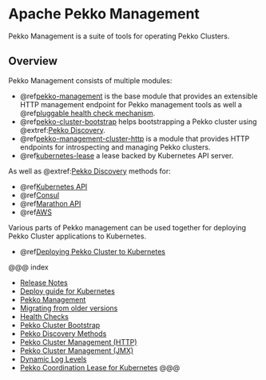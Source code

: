# Apache Pekko Management

Pekko Management is a suite of tools for operating Pekko Clusters.

## Overview

Pekko Management consists of multiple modules:

 * @ref[pekko-management](pekko-management.md) is the base module that provides an extensible HTTP management endpoint for Pekko management tools as well a @ref[pluggable health check mechanism](healthchecks.md).
 * @ref[pekko-cluster-bootstrap](bootstrap/index.md) helps bootstrapping a Pekko cluster using @extref:[Pekko Discovery](pekko:discovery/index.html).
 * @ref[pekko-management-cluster-http](cluster-http-management.md) is a module that provides HTTP endpoints for introspecting and managing Pekko clusters.
 * @ref[kubernetes-lease](kubernetes-lease.md) a lease backed by Kubernetes API server. 
 
 As well as @extref:[Pekko Discovery](pekko:discovery/index.html) methods for:
 
 * @ref[Kubernetes API](discovery/kubernetes.md)
 * @ref[Consul](discovery/consul.md)
 * @ref[Marathon API](discovery/marathon.md)
 * @ref[AWS](discovery/aws.md)

Various parts of Pekko management can be used together for deploying Pekko Cluster applications to Kubernetes.

 * @ref[Deploying Pekko Cluster to Kubernetes](kubernetes-deployment/index.md)

@@@ index

  - [Release Notes](release-notes/index.md)
  - [Deploy guide for Kubernetes](kubernetes-deployment/index.md)
  - [Pekko Management](pekko-management.md)
  - [Migrating from older versions](migration.md)
  - [Health Checks](healthchecks.md)
  - [Pekko Cluster Bootstrap](bootstrap/index.md)
  - [Pekko Discovery Methods](discovery/index.md)
  - [Pekko Cluster Management (HTTP)](cluster-http-management.md)
  - [Pekko Cluster Management (JMX)](cluster-jmx-management.md)
  - [Dynamic Log Levels](loglevels/index.md)
  - [Pekko Coordination Lease for Kubernetes](kubernetes-lease.md)
@@@
